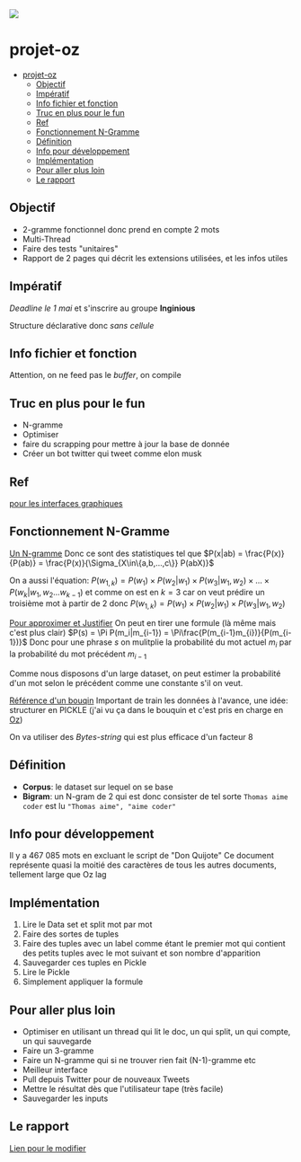 <img src="https://github.com/BrieucDallemagne/projet-oz/actions/workflows/main.yml/badge.svg">

# projet-oz 
- [projet-oz](#projet-oz)
  - [Objectif](#objectif)
  - [Impératif](#impératif)
  - [Info fichier et fonction](#info-fichier-et-fonction)
  - [Truc en plus pour le fun](#truc-en-plus-pour-le-fun)
  - [Ref](#ref)
  - [Fonctionnement N-Gramme](#fonctionnement-n-gramme)
  - [Définition](#définition)
  - [Info pour développement](#info-pour-développement)
  - [Implémentation](#implémentation)
  - [Pour aller plus loin](#pour-aller-plus-loin)
  - [Le rapport](#le-rapport)


## Objectif
* 2-gramme fonctionnel donc prend en compte 2 mots
* Multi-Thread
* Faire des tests "unitaires"
* Rapport de 2 pages qui décrit les extensions utilisées, et les infos utiles

## Impératif
*Deadline le 1 mai* et s'inscrire au groupe **Inginious**

Structure déclarative donc *sans cellule*

## Info fichier et fonction
Attention, on ne feed pas le *buffer*, on compile

## Truc en plus pour le fun
* N-gramme
* Optimiser
* faire du scrapping pour mettre à jour la base de donnée
* Créer un bot twitter qui tweet comme elon musk

## Ref
[pour les interfaces graphiques](http://mozart2.org/mozart-v1/doc-1.4.0/mozart-stdlib/wp/qtk/html/)

## Fonctionnement N-Gramme

[Un N-gramme](https://fr.wikipedia.org/wiki/N-gramme)
Donc ce sont des statistiques tel que $P(x|ab) = \frac{P(x)}{P(ab)} = \frac{P(x)}{\Sigma_{X\in\{a,b,...,c\}} P(abX)}$

On a aussi l'équation: $P(w_{1,k})=P(w_{1})\times P(w_{2}|w_{1})\times P(w_{3}|w_{1},w_{2})\times ...\times P(w_{k}|w_{1},w_{2}...w_{k-1})$ et comme on est en $k=3$ car on veut prédire un troisième mot à partir de 2 donc $P(w_{1,k})=P(w_{1})\times P(w_{2}|w_{1})\times P(w_{3}|w_{1},w_{2})$

[Pour approximer et Justifier](https://www.iro.umontreal.ca/~nie/IFT6255/modele_langue.pdf) On peut en tirer une formule (là même mais c'est plus clair) $P(s) = \Pi P(m_i|m_{i-1}) = \Pi\frac{P(m_{i-1}m_{i})}{P(m_{i-1})}$ Donc pour une phrase $s$ on mulitplie la probabilité du mot actuel $m_i$ par la probabilité du mot précédent $m_{i-1}$

Comme nous disposons d'un large dataset, on peut estimer la probabilité d'un mot selon le précédent comme une constante s'il on veut.

[Référence d'un bouqin](https://www.google.com/url?sa=t&rct=j&q=&esrc=s&source=web&cd=&ved=2ahUKEwjP4sCynJH-AhWZgP0HHTynAu0QFnoECCsQAQ&url=https%3A%2F%2Fwww.foo.be%2Fcours%2Fdess-20122013%2Fb%2FNatural%2520Language%2520Processing%2520with%2520Python%2520-%2520O%27Reilly2009.pdf&usg=AOvVaw3USAS04By7RstJc66n5WiL) Important de train les données à l'avance, une idée: structurer en PICKLE (j'ai vu ça dans le bouquin et c'est pris en charge en [Oz](http://mozart2.org/mozart-v1/doc-1.4.0/system/node57.html#chapter.pickle))

On va utiliser des *Bytes-string* qui est plus efficace d'un facteur 8

## Définition

* **Corpus**: le dataset sur lequel on se base
* **Bigram**: un N-gram de 2 qui est donc consister de tel sorte `Thomas aime coder` est lu `"Thomas aime", "aime coder"`

## Info pour développement

Il y a 467 085 mots en excluant le script de "Don Quijote"
Ce document représente quasi la moitié des caractères de tous les autres documents, tellement large que Oz lag

## Implémentation
1. Lire le Data set et split mot par mot
2. Faire des sortes de tuples
3. Faire des tuples avec un label comme étant le premier mot qui contient des petits tuples avec le mot suivant et son nombre d'apparition
4. Sauvegarder ces tuples en Pickle
5. Lire le Pickle
6. Simplement appliquer la formule

## Pour aller plus loin
* Optimiser en utilisant un thread qui lit le doc, un qui split, un qui compte, un qui sauvegarde
* Faire un 3-gramme
* Faire un N-gramme qui si ne trouver rien fait (N-1)-gramme etc
* Meilleur interface
* Pull depuis Twitter pour de nouveaux Tweets
* Mettre le résultat dès que l'utilisateur tape (très facile)
* Sauvegarder les inputs


## Le rapport
[Lien pour le modifier](https://www.overleaf.com/8871376581kvnffwqdhrqy)
